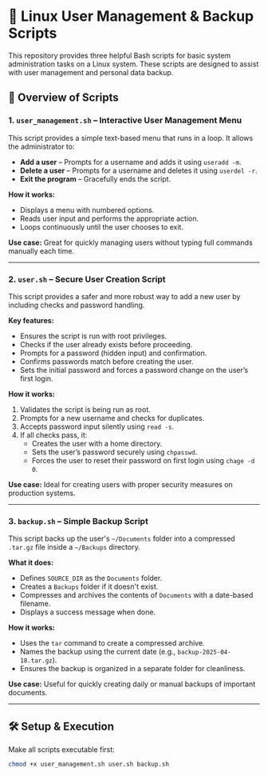 # 🧰 Linux User Management & Backup Scripts

This repository provides three helpful Bash scripts for basic system administration tasks on a Linux system. These scripts are designed to assist with user management and personal data backup.

## 📄 Overview of Scripts

### 1. `user_management.sh` – **Interactive User Management Menu**

This script provides a simple text-based menu that runs in a loop. It allows the administrator to:

- **Add a user** – Prompts for a username and adds it using `useradd -m`.
- **Delete a user** – Prompts for a username and deletes it using `userdel -r`.
- **Exit the program** – Gracefully ends the script.

**How it works:**

- Displays a menu with numbered options.
- Reads user input and performs the appropriate action.
- Loops continuously until the user chooses to exit.

**Use case:** Great for quickly managing users without typing full commands manually each time.

---

### 2. `user.sh` – **Secure User Creation Script**

This script provides a safer and more robust way to add a new user by including checks and password handling.

**Key features:**

- Ensures the script is run with root privileges.
- Checks if the user already exists before proceeding.
- Prompts for a password (hidden input) and confirmation.
- Confirms passwords match before creating the user.
- Sets the initial password and forces a password change on the user’s first login.

**How it works:**

1. Validates the script is being run as root.
2. Prompts for a new username and checks for duplicates.
3. Accepts password input silently using `read -s`.
4. If all checks pass, it:
   - Creates the user with a home directory.
   - Sets the user’s password securely using `chpasswd`.
   - Forces the user to reset their password on first login using `chage -d 0`.

**Use case:** Ideal for creating users with proper security measures on production systems.

---

### 3. `backup.sh` – **Simple Backup Script**

This script backs up the user's `~/Documents` folder into a compressed `.tar.gz` file inside a `~/Backups` directory.

**What it does:**

- Defines `SOURCE_DIR` as the `Documents` folder.
- Creates a `Backups` folder if it doesn't exist.
- Compresses and archives the contents of `Documents` with a date-based filename.
- Displays a success message when done.

**How it works:**

- Uses the `tar` command to create a compressed archive.
- Names the backup using the current date (e.g., `backup-2025-04-18.tar.gz`).
- Ensures the backup is organized in a separate folder for cleanliness.

**Use case:** Useful for quickly creating daily or manual backups of important documents.

---

## 🛠️ Setup & Execution

Make all scripts executable first:

```bash
chmod +x user_management.sh user.sh backup.sh
